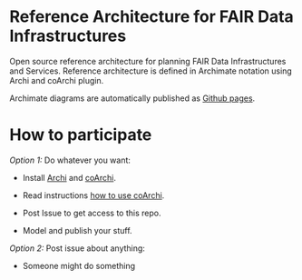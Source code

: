 # Reference Architecture for FAIR Data Infrastructures

Open source reference architecture for planning FAIR Data Infrastructures and Services. Reference architecture is defined in Archimate notation using Archi and coArchi plugin.

Archimate diagrams are automatically published as [Github pages]([amiika.github.io/fair-infrastructures/](https://amiika.github.io/fair-infrastructures/?view=id-71069ce7a262400c8924d3a31cf66e2d)).

# How to participate

*Option 1:* Do whatever you want:
   
  * Install [Archi](https://www.archimatetool.com) and [coArchi](https://www.archimatetool.com/plugins/).
  
  * Read instructions [how to use coArchi](https://github.com/markusvanaardt/readme-coArchi).
  
  * Post Issue to get access to this repo.
  
  * Model and publish your stuff.

 *Option 2:* Post issue about anything:

  * Someone might do something
   
